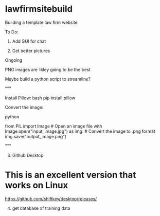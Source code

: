 # lawfirmsitebuild
Building a template law firm website 

To Do:

1. Add GUI for chat 

2. Get better pictures

Ongoing 

PNG images are likley going to be the best

Maybe build a python script to streamline? 

"""

Install Pillow:
bash
pip install pillow

Convert the image:

python

from PIL import Image # Open an image file with Image.open("input_image.jpg") as img: # Convert the image to .png format img.save("output_image.png") 

"""

3. Github Desktop 
# This is an excellent version that works on Linux 

https://github.com/shiftkey/desktop/releases/

4. get database of training data 

